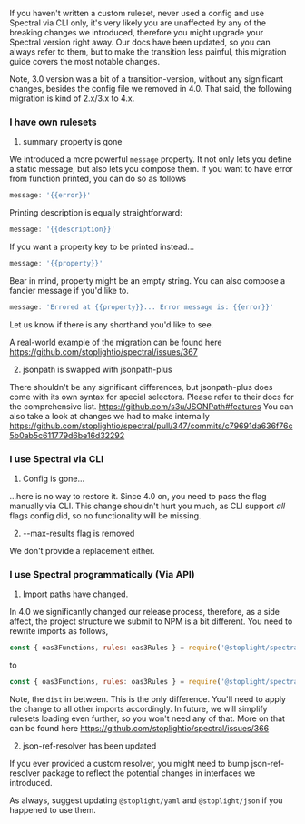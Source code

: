 If you haven't written a custom ruleset, never used a config and use Spectral via CLI only,
it's very likely you are unaffected by any of the breaking changes we introduced,
therefore you might upgrade your Spectral version right away.
Our docs have been updated, so you can always refer to them, but to make the transition less painful,
this migration guide covers the most notable changes.

Note, 3.0 version was a bit of a transition-version, without any significant changes, besides the config file we removed in 4.0.
That said, the following migration is kind of 2.x/3.x to 4.x.


### I have own rulesets

1. summary property is gone

We introduced a more powerful `message` property. It not only lets you define a static message, but also lets you compose them.
If you want to have error from function printed, you can do so as follows
```js
message: '{{error}}'
```
Printing description is equally straightforward:
```js
message: '{{description}}'
```
If you want a property key to be printed instead...
```js
message: '{{property}}'
```
Bear in mind, property might be an empty string.
You can also compose a fancier message if you'd like to.
```js
message: 'Errored at {{property}}... Error message is: {{error}}'
```

Let us know if there is any shorthand you'd like to see.

A real-world example of the migration can be found here https://github.com/stoplightio/spectral/issues/367
 

2. jsonpath is swapped with jsonpath-plus

There shouldn't be any significant differences, but jsonpath-plus does come with its own syntax for special selectors.
Please refer to their docs for the comprehensive list. https://github.com/s3u/JSONPath#features
You can also take a look at changes we had to make internally https://github.com/stoplightio/spectral/pull/347/commits/c79691da636f76c5b0ab5c611779d6be16d32292

### I use Spectral via CLI

1. Config is gone...

...here is no way to restore it.
Since 4.0 on, you need to pass the flag manually via CLI.
This change shouldn't hurt you much, as CLI support *all* flags config did, so no functionality will be missing.

2. --max-results flag is removed

We don't provide a replacement either.


### I use Spectral programmatically (Via API)

1. Import paths have changed.

In 4.0 we significantly changed our release process,
therefore, as a side affect, the project structure we submit to NPM is a bit different.
You need to rewrite imports as follows,
```js
const { oas3Functions, rules: oas3Rules } = require('@stoplight/spectral/rulesets/oas3');
```
to
```js
const { oas3Functions, rules: oas3Rules } = require('@stoplight/spectral/dist/rulesets/oas3');
```

Note, the `dist` in between. This is the only difference. You'll need to apply the change to all other imports accordingly.
In future, we will simplify rulesets loading even further, so you won't need any of that.
More on that can be found here https://github.com/stoplightio/spectral/issues/366

2. json-ref-resolver has been updated

If you ever provided a custom resolver, you might need to bump json-ref-resolver package to reflect the potential changes in interfaces we introduced.

As always, suggest updating `@stoplight/yaml` and `@stoplight/json` if you happened to use them.
